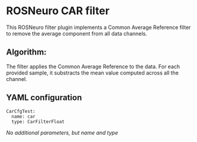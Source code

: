 # ROSNeuro CAR filter

This ROSNeuro filter plugin implements a Common Average Reference filter to remove the average component from all data channels.

## Algorithm:
The filter applies the Common Average Reference to the data. For each provided sample, it substracts the mean value computed across all the channel.

## YAML configuration
```
CarCfgTest:
  name: car
  type: CarFilterFloat
```
*No additional parameters, but name and type*
